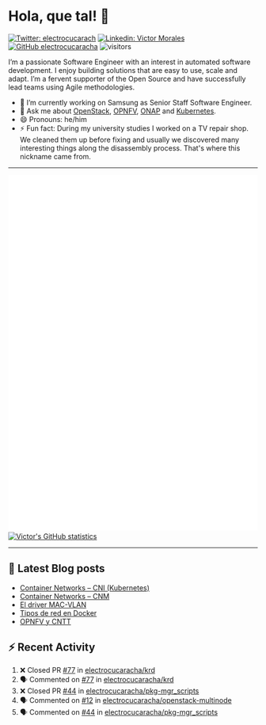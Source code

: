 # Hola, que tal! 👋

[![Twitter: electrocucarach](https://img.shields.io/twitter/follow/electrocucarach?style=social)](https://twitter.com/electrocucarach)
[![Linkedin: Victor Morales](https://img.shields.io/badge/-VictorMorales-blue?style=flat-square&logo=Linkedin&logoColor=white&link=https://www.linkedin.com/in/electrocucaracha/)](https://www.linkedin.com/in/electrocucaracha/)
[![GitHub electrocucaracha](https://img.shields.io/github/followers/electrocucaracha?label=follow&style=social)](https://github.com/electrocucaracha)
![visitors](https://visitor-badge.glitch.me/badge?page_id=electrocucaracha.electrocucaracha)

I’m a passionate Software Engineer with an interest in automated
software development. I enjoy building solutions that are easy to use,
scale and adapt. I’m a fervent supporter of the Open Source and have
successfully lead teams using Agile methodologies.

- 🔭 I’m currently working on Samsung as Senior Staff Software
Engineer.
- 💬 Ask me about [OpenStack](https://www.openstack.org/),
[OPNFV](https://www.opnfv.org/), [ONAP](https://www.onap.org/) and
[Kubernetes](https://kubernetes.io/).
- 😄 Pronouns: he/him
- ⚡ Fun fact: During my university studies I worked on a TV repair
shop. We cleaned them up before fixing and usually we discovered many
interesting things along the disassembly process. That's where this
nickname came from.

---

![Metrics](https://github.com/electrocucaracha/electrocucaracha/blob/master/github-metrics.svg)
[![Victor's GitHub statistics](https://github-readme-stats.vercel.app/api?username=electrocucaracha)](https://github.com/anuraghazra/github-readme-stats#github-stats-card)

---

## 📘 Latest Blog posts

<!-- BLOG-POST-LIST:START -->
- [Container Networks – CNI &lpar;Kubernetes&rpar;](https://electrocucaracha.com/2021/07/05/container-networks-cni/)
- [Container Networks – CNM](https://electrocucaracha.com/2020/08/28/container-network-model/)
- [El driver MAC-VLAN](https://electrocucaracha.com/2020/07/01/el-driver-mac-vlan/)
- [Tipos de red en Docker](https://electrocucaracha.com/2020/06/13/tipos-de-red-en-docker/)
- [OPNFV y CNTT](https://electrocucaracha.com/2020/05/29/opnfv-y-cntt/)
<!-- BLOG-POST-LIST:END -->

## :zap: Recent Activity

<!--START_SECTION:activity-->
1. ❌ Closed PR [#77](https://github.com/electrocucaracha/krd/pull/77) in [electrocucaracha/krd](https://github.com/electrocucaracha/krd)
2. 🗣 Commented on [#77](https://github.com/electrocucaracha/krd/issues/77) in [electrocucaracha/krd](https://github.com/electrocucaracha/krd)
3. ❌ Closed PR [#44](https://github.com/electrocucaracha/pkg-mgr_scripts/pull/44) in [electrocucaracha/pkg-mgr_scripts](https://github.com/electrocucaracha/pkg-mgr_scripts)
4. 🗣 Commented on [#12](https://github.com/electrocucaracha/openstack-multinode/issues/12) in [electrocucaracha/openstack-multinode](https://github.com/electrocucaracha/openstack-multinode)
5. 🗣 Commented on [#44](https://github.com/electrocucaracha/pkg-mgr_scripts/issues/44) in [electrocucaracha/pkg-mgr_scripts](https://github.com/electrocucaracha/pkg-mgr_scripts)
<!--END_SECTION:activity-->
